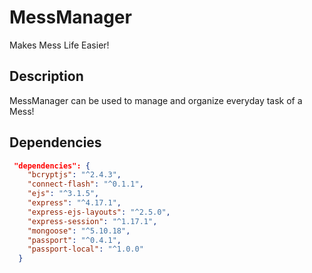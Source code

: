 # MessManager

Makes Mess Life Easier!

## Description

MessManager can be used to manage and organize everyday task of a Mess!

## Dependencies 
```json
 "dependencies": {
    "bcryptjs": "^2.4.3",
    "connect-flash": "^0.1.1",
    "ejs": "^3.1.5",
    "express": "^4.17.1",
    "express-ejs-layouts": "^2.5.0",
    "express-session": "^1.17.1",
    "mongoose": "^5.10.18",
    "passport": "^0.4.1",
    "passport-local": "^1.0.0"
  }
```
